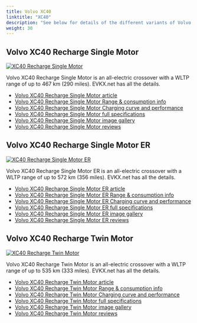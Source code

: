 ```yaml
---
title: Volvo XC40
linktitle: "XC40"
description: "See below for details of the different variants of Volvo XC40"
weight: 30
---
```

## Volvo XC40 Recharge Single Motor

<a href="/models/volvo/xc40/xc40_recharge_single_motor/"><img src="https://media.evkx.net/multimedia/models/volvo/xc40/xc40_recharge_single_motor/main_1_st.jpg" class="img-fluid" alt="XC40 Recharge Single Motor" ></a>

Volvo XC40 Recharge Single Motor is an all-electric crossover with a WLTP range of up to 467 km (290 miles). EVKX.net has all the details. 

- [Volvo XC40 Recharge Single Motor article](/models/volvo/xc40/xc40_recharge_single_motor/)
- [Volvo XC40 Recharge Single Motor Range & consumption info](/models/volvo/xc40/xc40_recharge_single_motor/rangeandconsumption)
- [Volvo XC40 Recharge Single Motor Charging curve and performance](/models/volvo/xc40/xc40_recharge_single_motor/chargingcurve)
- [Volvo XC40 Recharge Single Motor full specifications](/models/volvo/xc40/xc40_recharge_single_motor/specifications)
- [Volvo XC40 Recharge Single Motor image gallery](/models/volvo/xc40/xc40_recharge_single_motor/gallery)
- [Volvo XC40 Recharge Single Motor reviews](/models/volvo/xc40/xc40_recharge_single_motor/reviews)

## Volvo XC40 Recharge Single Motor ER

<a href="/models/volvo/xc40/xc40_recharge_single_motor_er/"><img src="https://media.evkx.net/multimedia/models/volvo/xc40/xc40_recharge_single_motor_er/main_1_st.jpg" class="img-fluid" alt="XC40 Recharge Single Motor ER" ></a>

Volvo XC40 Recharge Single Motor ER is an all-electric crossover with a WLTP range of up to 572 km (356 miles). EVKX.net has all the details. 

- [Volvo XC40 Recharge Single Motor ER article](/models/volvo/xc40/xc40_recharge_single_motor_er/)
- [Volvo XC40 Recharge Single Motor ER Range & consumption info](/models/volvo/xc40/xc40_recharge_single_motor_er/rangeandconsumption)
- [Volvo XC40 Recharge Single Motor ER Charging curve and performance](/models/volvo/xc40/xc40_recharge_single_motor_er/chargingcurve)
- [Volvo XC40 Recharge Single Motor ER full specifications](/models/volvo/xc40/xc40_recharge_single_motor_er/specifications)
- [Volvo XC40 Recharge Single Motor ER image gallery](/models/volvo/xc40/xc40_recharge_single_motor_er/gallery)
- [Volvo XC40 Recharge Single Motor ER reviews](/models/volvo/xc40/xc40_recharge_single_motor_er/reviews)

## Volvo XC40 Recharge Twin Motor

<a href="/models/volvo/xc40/xc40_recharge_twin_motor/"><img src="https://media.evkx.net/multimedia/models/volvo/xc40/xc40_recharge_twin_motor/main_1_st.jpg" class="img-fluid" alt="XC40 Recharge Twin Motor" ></a>

Volvo XC40 Recharge Twin Motor is an all-electric crossover with a WLTP range of up to 535 km (333 miles). EVKX.net has all the details. 

- [Volvo XC40 Recharge Twin Motor article](/models/volvo/xc40/xc40_recharge_twin_motor/)
- [Volvo XC40 Recharge Twin Motor Range & consumption info](/models/volvo/xc40/xc40_recharge_twin_motor/rangeandconsumption)
- [Volvo XC40 Recharge Twin Motor Charging curve and performance](/models/volvo/xc40/xc40_recharge_twin_motor/chargingcurve)
- [Volvo XC40 Recharge Twin Motor full specifications](/models/volvo/xc40/xc40_recharge_twin_motor/specifications)
- [Volvo XC40 Recharge Twin Motor image gallery](/models/volvo/xc40/xc40_recharge_twin_motor/gallery)
- [Volvo XC40 Recharge Twin Motor reviews](/models/volvo/xc40/xc40_recharge_twin_motor/reviews)

